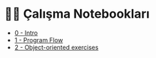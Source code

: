 # 👨‍💻 Çalışma Notebookları

<!--Index-->

- [0 - Intro](./0%20-%20Intro.ipynb)
- [1 - Program Flow](./1%20-%20Program%20Flow.ipynb)
- [2 - Object-oriented exercises](./2%20-%20Object-oriented%20exercises.ipynb)

<!--Index-->
